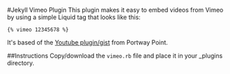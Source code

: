 #Jekyll Vimeo Plugin
This plugin makes it easy to embed videos from Vimeo by using a simple Liquid tag that looks like this:

    {% vimeo 12345678 %}

It's based of the [Youtube plugin/gist](http://www.portwaypoint.co.uk/jekyll-youtube-liquid-template-tag-gist/ "Jekyll Youtube Liquid Template Tag Gist") from Portway Point.

##Instructions
Copy/download the <code>vimeo.rb</code> file and place it in your _plugins directory.